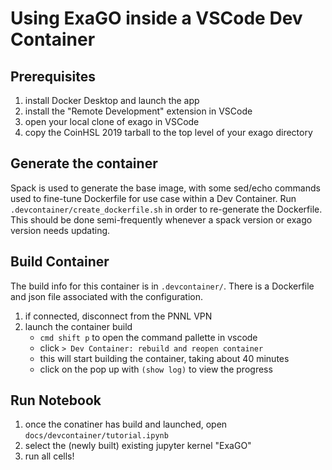# Using ExaGO inside a VSCode Dev Container

## Prerequisites

1. install Docker Desktop and launch the app
1. install the "Remote Development" extension in VSCode
1. open your local clone of exago in VSCode
1. copy the CoinHSL 2019 tarball to the top level of your exago directory

## Generate the container

Spack is used to generate the base image, with some sed/echo commands used to fine-tune Dockerfile for use case within a Dev Container. Run `.devcontainer/create_dockerfile.sh` in order to re-generate the Dockerfile. This should be done semi-frequently whenever a spack version or exago version needs updating.

## Build Container

The build info for this container is in `.devcontainer/`. There is a Dockerfile and json file associated with the configuration.

1. if connected, disconnect from the PNNL VPN
1. launch the container build  
    * `cmd shift p` to open the command pallette in vscode
    * click `> Dev Container: rebuild and reopen container`
    * this will start building the container, taking about 40 minutes
    * click on the pop up with `(show log)` to view the progress

## Run Notebook
1. once the conatiner has build and launched, open `docs/devcontainer/tutorial.ipynb`
1. select the (newly built) existing jupyter kernel "ExaGO"
1. run all cells!
